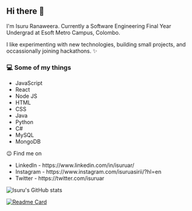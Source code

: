 
<h2>Hi there 👋</h2>
I'm Isuru Ranaweera. Currently a Software Engineering Final Year Undergrad at Esoft Metro Campus, Colombo.

I like experimenting with new technologies, building small projects, and occassionally joining hackathons. ✨

<h3>💻 Some of my things</h3>
<ul>
<li>JavaScript</li>
<li>React</li>
<li>Node JS</li>
<li>HTML</li>
<li>CSS</li>
<li>Java</li>
<li>Python</li>
<li>C#</li>
<li>MySQL</li>
<li>MongoDB</li>
</ul>

😉 Find me on

<ul>
<li>LinkedIn - https://www.linkedin.com/in/isuruar/</li>
<li>Instagram - https://www.instagram.com/isuruasirii/?hl=en</li>
<li>Twitter - https://twitter.com/isuruar</li>
</ul>


![Isuru's GitHub stats](https://github-readme-stats.vercel.app/api?username=isuruar&show_icons=true&theme=chartreuse-dark)

[![Readme Card](https://github-readme-stats.vercel.app/api/pin/?username=isuruar&repo=github-readme-stats)](https://github.com/isuruar/github-readme-stats)


